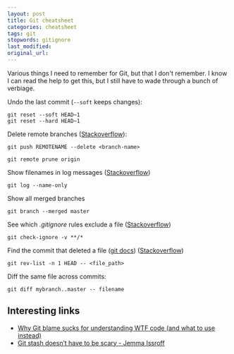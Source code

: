 ```yaml
---
layout: post
title: Git cheatsheet
categories: cheatsheet
tags: git
stopwords: gitignore
last_modified:
original_url:
---
```


Various things I need to remember for Git, but that I don't remember. I know I can read the help to get this, but I still have to wade through a bunch of verbiage.

<!--more-->

Undo the last commit (`--soft` keeps changes):

	git reset --soft HEAD~1
	git reset --hard HEAD~1

Delete remote branches ([Stackoverflow](https://stackoverflow.com/q/2003505/2766176)):

	git push REMOTENAME --delete <branch-name>

	git remote prune origin

Show filenames in log messages ([Stackoverflow](https://stackoverflow.com/a/1230094/2766176))

	git log --name-only

Show all merged branches

	git branch --merged master

See which _.gitignore_ rules exclude a file ([Stackoverflow](https://stackoverflow.com/a/467053/2766176))

	git check-ignore -v **/*

Find the commit that deleted a file ([git docs](https://git-scm.com/docs/git-check-ignore)) ([Stackoverflow](https://stackoverflow.com/a/1113140/2766176))

	git rev-list -n 1 HEAD -- <file_path>

Diff the same file across commits:

	git diff mybranch..master -- filename

## Interesting links

* [Why Git blame sucks for understanding WTF code (and what to use instead)](https://tekin.co.uk/2020/11/patterns-for-searching-git-revision-histories)
* [Git stash doesn’t have to be scary - Jemma Issroff](https://jemma.dev/blog/git-stash)

